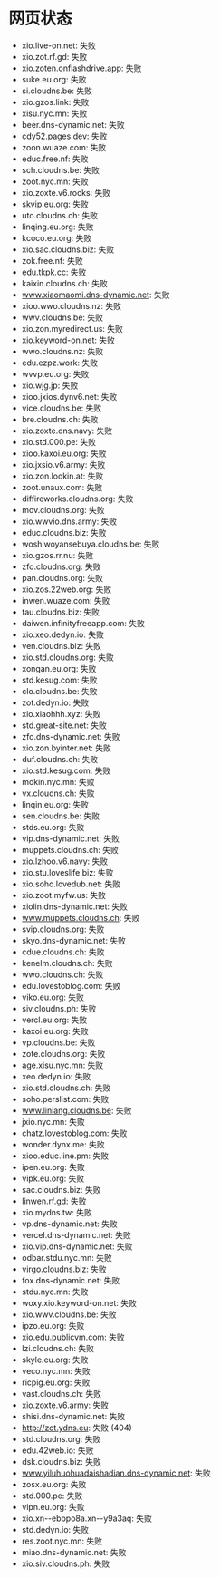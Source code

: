 # 网页状态
- xio.live-on.net: 失败
- xio.zot.rf.gd: 失败
- xio.zoten.onflashdrive.app: 失败
- suke.eu.org: 失败
- si.cloudns.be: 失败
- xio.gzos.link: 失败
- xisu.nyc.mn: 失败
- beer.dns-dynamic.net: 失败
- cdy52.pages.dev: 失败
- zoon.wuaze.com: 失败
- educ.free.nf: 失败
- sch.cloudns.be: 失败
- zoot.nyc.mn: 失败
- xio.zoxte.v6.rocks: 失败
- skvip.eu.org: 失败
- uto.cloudns.ch: 失败
- linqing.eu.org: 失败
- kcoco.eu.org: 失败
- xio.sac.cloudns.biz: 失败
- zok.free.nf: 失败
- edu.tkpk.cc: 失败
- kaixin.cloudns.ch: 失败
- www.xiaomaomi.dns-dynamic.net: 失败
- xioo.wwo.cloudns.nz: 失败
- wwv.cloudns.be: 失败
- xio.zon.myredirect.us: 失败
- xio.keyword-on.net: 失败
- wwo.cloudns.nz: 失败
- edu.ezpz.work: 失败
- wvvp.eu.org: 失败
- xio.wjg.jp: 失败
- xioo.jxios.dynv6.net: 失败
- vice.cloudns.be: 失败
- bre.cloudns.ch: 失败
- xio.zoxte.dns.navy: 失败
- xio.std.000.pe: 失败
- xioo.kaxoi.eu.org: 失败
- xio.jxsio.v6.army: 失败
- xio.zon.lookin.at: 失败
- zoot.unaux.com: 失败
- diffireworks.cloudns.org: 失败
- mov.cloudns.org: 失败
- xio.wwvio.dns.army: 失败
- educ.cloudns.biz: 失败
- woshiwoyansebuya.cloudns.be: 失败
- xio.gzos.rr.nu: 失败
- zfo.cloudns.org: 失败
- pan.cloudns.org: 失败
- xio.zos.22web.org: 失败
- inwen.wuaze.com: 失败
- tau.cloudns.biz: 失败
- daiwen.infinityfreeapp.com: 失败
- xio.xeo.dedyn.io: 失败
- ven.cloudns.biz: 失败
- xio.std.cloudns.org: 失败
- xongan.eu.org: 失败
- std.kesug.com: 失败
- clo.cloudns.be: 失败
- zot.dedyn.io: 失败
- xio.xiaohhh.xyz: 失败
- std.great-site.net: 失败
- zfo.dns-dynamic.net: 失败
- xio.zon.byinter.net: 失败
- duf.cloudns.ch: 失败
- xio.std.kesug.com: 失败
- mokin.nyc.mn: 失败
- vx.cloudns.ch: 失败
- linqin.eu.org: 失败
- sen.cloudns.be: 失败
- stds.eu.org: 失败
- vip.dns-dynamic.net: 失败
- muppets.cloudns.ch: 失败
- xio.lzhoo.v6.navy: 失败
- xio.stu.loveslife.biz: 失败
- xio.soho.lovedub.net: 失败
- xio.zoot.myfw.us: 失败
- xiolin.dns-dynamic.net: 失败
- www.muppets.cloudns.ch: 失败
- svip.cloudns.org: 失败
- skyo.dns-dynamic.net: 失败
- cdue.cloudns.ch: 失败
- kenelm.cloudns.ch: 失败
- wwo.cloudns.ch: 失败
- edu.lovestoblog.com: 失败
- viko.eu.org: 失败
- siv.cloudns.ph: 失败
- vercl.eu.org: 失败
- kaxoi.eu.org: 失败
- vp.cloudns.be: 失败
- zote.cloudns.org: 失败
- age.xisu.nyc.mn: 失败
- xeo.dedyn.io: 失败
- xio.std.cloudns.ch: 失败
- soho.perslist.com: 失败
- www.liniang.cloudns.be: 失败
- jxio.nyc.mn: 失败
- chatz.lovestoblog.com: 失败
- wonder.dynx.me: 失败
- xioo.educ.line.pm: 失败
- ipen.eu.org: 失败
- vipk.eu.org: 失败
- sac.cloudns.biz: 失败
- linwen.rf.gd: 失败
- xio.mydns.tw: 失败
- vp.dns-dynamic.net: 失败
- vercel.dns-dynamic.net: 失败
- xio.vip.dns-dynamic.net: 失败
- odbar.stdu.nyc.mn: 失败
- virgo.cloudns.biz: 失败
- fox.dns-dynamic.net: 失败
- stdu.nyc.mn: 失败
- woxy.xio.keyword-on.net: 失败
- xio.wwv.cloudns.be: 失败
- ipzo.eu.org: 失败
- xio.edu.publicvm.com: 失败
- lzi.cloudns.ch: 失败
- skyle.eu.org: 失败
- veco.nyc.mn: 失败
- ricpig.eu.org: 失败
- vast.cloudns.ch: 失败
- xio.zoxte.v6.army: 失败
- shisi.dns-dynamic.net: 失败
- http://zot.ydns.eu: 失败 (404)
- std.cloudns.org: 失败
- edu.42web.io: 失败
- dsk.cloudns.biz: 失败
- www.yiluhuohuadaishadian.dns-dynamic.net: 失败
- zosx.eu.org: 失败
- std.000.pe: 失败
- vipn.eu.org: 失败
- xio.xn--ebbpo8a.xn--y9a3aq: 失败
- std.dedyn.io: 失败
- res.zoot.nyc.mn: 失败
- miao.dns-dynamic.net: 失败
- xio.siv.cloudns.ph: 失败
